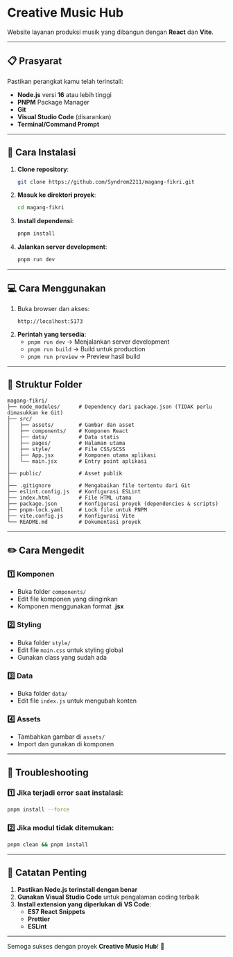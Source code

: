 # Creative Music Hub

Website layanan produksi musik yang dibangun dengan **React** dan **Vite**.

---

## 📋 Prasyarat
Pastikan perangkat kamu telah terinstall:
- **Node.js** versi **16** atau lebih tinggi
- **PNPM** Package Manager
- **Git**
- **Visual Studio Code** (disarankan)
- **Terminal/Command Prompt**

---

## 🚀 Cara Instalasi
1. **Clone repository**:
   ```bash
   git clone https://github.com/Syndrom2211/magang-fikri.git
   ```
2. **Masuk ke direktori proyek**:
   ```bash
   cd magang-fikri
   ```
3. **Install dependensi**:
   ```bash
   pnpm install
   ```
4. **Jalankan server development**:
   ```bash
   pnpm run dev
   ```

---

## 💻 Cara Menggunakan
1. Buka browser dan akses:
   ```
   http://localhost:5173
   ```
2. **Perintah yang tersedia**:
   - `pnpm run dev` → Menjalankan server development
   - `pnpm run build` → Build untuk production
   - `pnpm run preview` → Preview hasil build

---

## 📁 Struktur Folder
```
magang-fikri/
├── node_modules/      # Dependency dari package.json (TIDAK perlu dimasukkan ke Git)
├── src/
│   ├── assets/        # Gambar dan asset
│   ├── components/    # Komponen React
│   ├── data/          # Data statis
│   ├── pages/         # Halaman utama
│   ├── style/         # File CSS/SCSS
│   ├── App.jsx        # Komponen utama aplikasi
│   └── main.jsx       # Entry point aplikasi
│
├── public/            # Asset publik
│
├── .gitignore         # Mengabaikan file tertentu dari Git
├── eslint.config.js   # Konfigurasi ESLint
├── index.html         # File HTML utama
├── package.json       # Konfigurasi proyek (dependencies & scripts)
├── pnpm-lock.yaml     # Lock file untuk PNPM
├── vite.config.js     # Konfigurasi Vite
└── README.md          # Dokumentasi proyek
```

---

## ✏️ Cara Mengedit
### 1️⃣ Komponen
- Buka folder `components/`
- Edit file komponen yang diinginkan
- Komponen menggunakan format **.jsx**

### 2️⃣ Styling
- Buka folder `style/`
- Edit file `main.css` untuk styling global
- Gunakan class yang sudah ada

### 3️⃣ Data
- Buka folder `data/`
- Edit file `index.js` untuk mengubah konten

### 4️⃣ Assets
- Tambahkan gambar di `assets/`
- Import dan gunakan di komponen

---

## 🔧 Troubleshooting
### 1️⃣ Jika terjadi error saat instalasi:
```bash
pnpm install --force
```
### 2️⃣ Jika modul tidak ditemukan:
```bash
pnpm clean && pnpm install
```

---

## 📝 Catatan Penting
1. **Pastikan Node.js terinstall dengan benar**
2. **Gunakan Visual Studio Code** untuk pengalaman coding terbaik
3. **Install extension yang diperlukan di VS Code**:
   - **ES7 React Snippets**
   - **Prettier**
   - **ESLint**

---

Semoga sukses dengan proyek **Creative Music Hub**! 🚀

